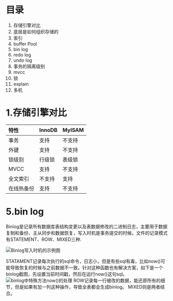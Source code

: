 # 目录
1. 存储引擎对比
2. 底层是如何组织存储的
3. 索引
4. buffer Pool
5. bin log
6. redo log
7. undo log
8. 事务的隔离级别
9. mvcc
10. 锁
11. explain
12. 多机

# 1.存储引擎对比
| 特性 | InnoDB | MyISAM |
| :----- | :----- | :----- |
| 事务 | 支持 | 不支持 |
| 外键 | 支持| 不支持|
| 锁级别 | 行级锁 | 表级锁 |
| MVCC | 支持 | 不支持 |
| 全文索引 | 不支持 | 支持 |
| 在线热备份 | 支持 | 不支持 |


# 5.bin log
Binlog是记录所有数据库表结构变更以及表数据修改的二进制日志，主要用于数据复制和备份、主从同步和数据恢复，写入时机是事务提交的时候。文件的记录模式有STATEMENT、ROW、MIXED三种.

![Binlog写入时机的示例图](https://i.imgur.com/4MVEr63.png)

STATAMENT记录每次执行的sql命令，日志小，但是有些sql有毒，比如now()可能导致恢复的时候与之前数据不一致。针对这种函数也有解决方案，如下是一个binlog截图，先设置当前时间戳，然后在运行now()这句sql。
![binlog中特殊方法now()的处理](https://i.imgur.com/gOCFhdH.png "now()在binlog中的处理方法")
ROW记录每一行被改的数据，能还原所有的细节，但是如果有加一列这种操作，导致全表都会生成binlog。
MIXED则是两者结合。
